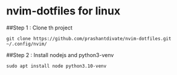 # nvim-dotfiles for linux


##Step 1 : Clone th project 

```
git clone https://github.com/prashantdivate/nvim-dotfiles.git ~/.config/nvim/
```

##Step 2 : Install nodejs and python3-venv
```
sudo apt install node python3.10-venv
```
